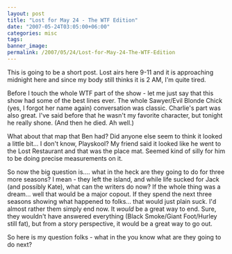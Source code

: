 ```yaml
---
layout: post
title: "Lost for May 24 - The WTF Edition"
date: "2007-05-24T03:05:00+06:00"
categories: misc 
tags: 
banner_image: 
permalink: /2007/05/24/Lost-for-May-24-The-WTF-Edition
---
```


This is going to be a short post. Lost airs here 9-11 and it is approaching midnight here and since my body still thinks it is 2 AM, I'm quite tired. 

Before I touch the whole WTF part of the show - let me just say that this show had some of the best lines ever. The whole Sawyer/Evil Blonde Chick (yes, I forgot her name again) conversation was classic. Charlie's part was also great. I've said before that he wasn't my favorite character, but tonight he really shone. (And then he died. Ah well.)

What about that map that Ben had? Did anyone else seem to think it looked a little bit... I don't know, Playskool? My friend said it looked like he went to the Lost Restaurant and that was the place mat. Seemed kind of silly for him to be doing precise measurements on it.

So now the big question is.... what in the heck are they going to do for three more seasons? I mean - they left the island, and while life sucked for Jack (and possibly Kate), what can the writers do now? If the whole thing was a dream... well that would be a major copout. If they spend the next three seasons showing what happened to folks... that would just plain suck. I'd almost rather them simply end now. It <i>would</i> be a great way to end. Sure, they wouldn't have answered everything (Black Smoke/Giant Foot/Hurley still fat), but from a story perspective, it would be a great way to go out.

So here is my question folks - what in the you know what are they going to do next?
